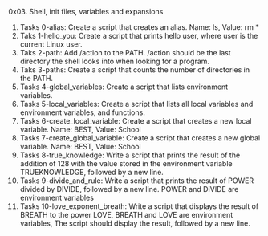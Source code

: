 0x03. Shell, init files, variables and expansions
1. Tasks 0-alias: Create a script that creates an alias. Name: ls, Value: rm *
2. Taks 1-hello_you: Create a script that prints hello user, where user is the current Linux user.
3. Taks 2-path: Add /action to the PATH. /action should be the last directory the shell looks into when looking for a program.
4. Taks 3-paths: Create a script that counts the number of directories in the PATH.
5. Tasks 4-global_variables: Create a script that lists environment variables.
6. Tasks 5-local_variables: Create a script that lists all local variables and environment variables, and functions.
7. Tasks 6-create_local_variable: Create a script that creates a new local variable. Name: BEST, Value: School
8. Tasks 7-create_global_variable: Create a script that creates a new global variable. Name: BEST, Value: School
9. Tasks 8-true_knowledge: Write a script that prints the result of the addition of 128 with the value stored in the environment variable TRUEKNOWLEDGE, followed by a new line.
9. Tasks 9-divide_and_rule: Write a script that prints the result of POWER divided by DIVIDE, followed by a new line. POWER and DIVIDE are environment variables
11. Tasks 10-love_exponent_breath: Write a script that displays the result of BREATH to the power LOVE, BREATH and LOVE are environment variables, The script should display the result, followed by a new line.
